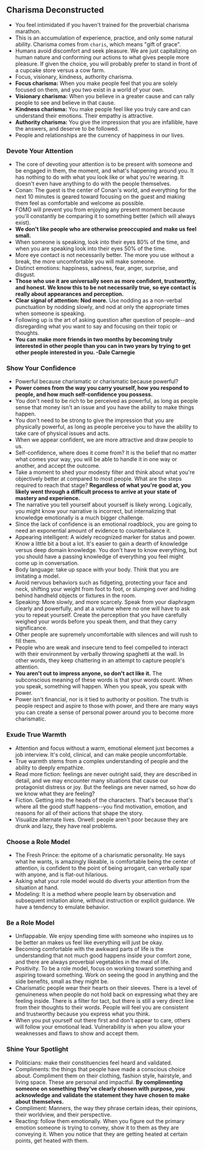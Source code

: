 ## Charisma Deconstructed

- You feel intimidated if you haven't trained for the proverbial charisma marathon.
- This is an accumulation of experience, practice, and only some natural ability. Charisma comes from `charis`, which means "gift of grace".
- Humans avoid discomfort and seek pleasure. We are just capitalizing on human nature and conforming our actions to what gives people more pleasure. If given the choice, you will probably prefer to stand in front of a cupcake store versus a cow farm.
- Focus, visionary, kindness, authority charisma.
- **Focus charisma:** When you make people feel that you are solely focused on them, and you two exist in a world of your own.
- **Visionary charisma:** When you believe in a greater cause and can rally people to see and believe in that cause.
- **Kindness charisma:** You make people feel like you truly care and can understand their emotions. Their empathy is attractive.
- **Authority charisma:** You give the impression that you are infallible, have the answers, and deserve to be followed.
- People and relationships are the currency of happiness in our lives.

### Devote Your Attention

- The core of devoting your attention is to be present with someone and be engaged in them, the moment, and what's happening around you. It has nothing to do with what you look like or what you're wearing. It doesn't even have anything to do with the people themselves.
- Conan: The guest is the center of Conan's world, and everything for the next 10 minutes is geared toward focusing on the guest and making them feel as comfortable and welcome as possible.
- FOMO will prevent you from enjoying any present moment because you'll constantly be comparing it to something better (which will always exist).
- **We don't like people who are otherwise preoccupied and make us feel small.**
- When someone is speaking, look into their eyes 80% of the time, and when you are speaking look into their eyes 50% of the time.
- More eye contact is not necessarily better. The more you use without a break, the more uncomfortable you will make someone.
- Distinct emotions: happiness, sadness, fear, anger, surprise, and disgust.
- **Those who use it are universally seen as more confident, trustworthy, and honest. We know this to be not necessarily true, so eye contact is really about appearances and perception.**
- **Clear signal of attention: Nod more.** Use nodding as a non-verbal punctuation by nodding slowly, and nod at only the appropriate times when someone is speaking.
- Following up is the art of asking question after question of people--and disregarding what you want to say and focusing on their topic or thoughts.
- **You can make more friends in two months by becoming truly interested in other people than you can in two years by trying to get other people interested in you. -Dale Carnegie**

### Show Your Confidence

- Powerful because charismatic or charismatic because powerful?
- **Power comes from the way you carry yourself, how you respond to people, and how much self-confidence you possess.**
- You don't need to be rich to be perceived as powerful, as long as people sense that money isn't an issue and you have the ability to make things happen.
- You don't need to be strong to give the impression that you are physically powerful, as long as people perceive you to have the ability to take care of physical issues and acts.
- When we appear confident, we are more attractive and draw people to us.
- Self-confidence, where does it come from? It is the belief that no matter what comes your way, you will be able to handle it in one way or another, and accept the outcome.
- Take a moment to shed your modesty filter and think about what you're objectively better at compared to most people. What are the steps required to reach that stage? **Regardless of what you're good at, you likely went through a difficult process to arrive at your state of mastery and experience.**
- The narrative you tell yourself about yourself is likely wrong. Logically, you might know your narrative is incorrect, but internalizing that knowledge emotionally is a much bigger challenge.
- Since the lack of confidence is an emotional roadblock, you are going to need an exponential amount of evidence to counterbalance it.
- Appearing intelligent: A widely recognized marker for status and power. Know a little bit a bout a lot. It's easier to gain a dearth of knowledge versus deep domain knowledge. You don't have to know everything, but you should have a passing knowledge of everything you feel might come up in conversation.
- Body language: take up space with your body. Think that you are imitating a model.
- Avoid nervous behaviors such as fidgeting, protecting your face and neck, shifting your weight from foot to foot, or slumping over and hiding behind handheld objects or fixtures in the room.
- Speaking: More slowly, and more scarcely. Speak from your diaphragm clearly and powerfully, and at a volume where no one will have to ask you to repeat yourself. Create the perception that you have carefully weighed your words before you speak them, and that they carry significance.
- Other people are supremely uncomfortable with silences and will rush to fill them.
- People who are weak and insecure tend to feel compelled to interact with their environment by verbally throwing spaghetti at the wall. In other words, they keep chattering in an attempt to capture people's attention.
- **You aren't out to impress anyone, so don't act like it.** The subconscious meaning of these words is that your words count. When you speak, something will happen. When you speak, you speak with power.
- Power isn't financial, nor is it tied to authority or position. The truth is people respect and aspire to those with power, and there are many ways you can create a sense of personal power around you to become more charismatic.

### Exude True Warmth

- Attention and focus without a warm, emotional element just becomes a job interview. It's cold, clinical, and can make people uncomfortable.
- True warmth stems from a complex understanding of people and the ability to deeply empathize.
- Read more fiction: feelings are never outright said, they are described in detail, and we may encounter many situations that cause our protagonist distress or joy. But the feelings are never named, so how do we know what they are feeling?
- Fiction. Getting into the heads of the characters. That's because that's where all the good stuff happens--you find motivation, emotion, and reasons for all of their actions that shape the story.
- Visualize alternate lives. Orwell: people aren't poor because they are drunk and lazy, they have real problems.

### Choose a Role Model

- The Fresh Prince: the epitome of a charismatic personality. He says what he wants, is amazingly likeable, is comfortable being the center of attention, is confident to the point of being arrogant, can verbally spar with anyone, and is flat-out hilarious.
- Asking what your role model would do diverts your attention from the situation at hand.
- Modeling: It is a method where people learn by observation and subsequent imitation alone, without instruction or explicit guidance. We have a tendency to emulate behavior.

### Be a Role Model

- Unflappable. We enjoy spending time with someone who inspires us to be better an makes us feel like everything will just be okay.
- Becoming comfortable with the awkward parts of life is the understanding that not much good happens inside your comfort zone, and there are always proverbial vegetables in the meal of life.
- Positivity. To be a role model, focus on working toward something and aspiring toward something. Work on seeing the good in anything and the side benefits, small as they might be.
- Charismatic people wear their hearts on their sleeves. There is a level of genuineness when people do not hold back on expressing what they are feeling inside. There is a filter for tact, but there is still a very direct line from their thoughts to their words. People will feel you are consistent and trustworthy because you express what you think.
- When you put yourself out there first and don't appear to care, others will follow your emotional lead. Vulnerability is when you allow your weaknesses and flaws to show and accept them.

### Shine Your Spotlight

- Politicians: make their constituencies feel heard and validated.
- Compliments: the things that people have made a conscious choice about. Compliment them on their clothing, fashion style, hairstyle, and living space. These are personal and impactful. **By complimenting someone on something they've clearly chosen with purpose, you acknowledge and validate the statement they have chosen to make about themselves.**
- Compliment: Manners, the way they phrase certain ideas, their opinions, their worldview, and their perspective.
- Reacting: follow them emotionally. When you figure out the primary emotion someone is trying to convey, show it to them as they are conveying it. When you notice that they are getting heated at certain points, get heated with them.
